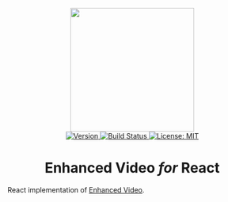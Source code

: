 <p align="center">
    <img src="https://raw.githubusercontent.com/plurid/enhanced-video-react/master/about/docs/identity/enhanced-video-logo.png" height="250px">
    <br />
    <a target="_blank" href="https://www.npmjs.com/package/enhanced-video-react">
        <img src="https://img.shields.io/npm/v/enhanced-video-react.svg?logo=npm&colorB=1380C3&style=for-the-badge" alt="Version">
    </a>
    <a target="_blank" href="https://travis-ci.org/plurid/enhanced-video-react">
        <img src="https://img.shields.io/travis/plurid/enhanced-video-react.svg?logo=travis&colorB=1380C3&style=for-the-badge" alt="Build Status">
    </a>
    <a target="_blank" href="https://github.com/plurid/enhanced-video-react/blob/master/LICENSE">
        <img src="https://img.shields.io/badge/license-MIT-blue.svg?colorB=1380C3&style=for-the-badge" alt="License: MIT">
    </a>
</p>



<h1 align="center">
    Enhanced Video <i>for</i> React
</h1>


React implementation of [Enhanced Video](https://github.com/plurid/enhanced-video-html).
